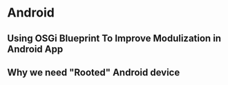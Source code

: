 # Android

## Using OSGi Blueprint To Improve Modulization in Android App

## Why we need "Rooted" Android device

